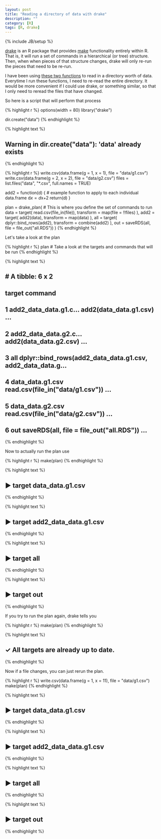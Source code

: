```yaml
---
layout: post
title: "Reading a directory of data with drake"
description: ""
category: [R]
tags: [R, drake]
---
```


{% include JB/setup %}

[drake](https://github.com/ropensci/drake) 
is an R package that provides 
[make](https://www.gnu.org/software/make/) functionality entirely within R.
That is, it will run a set of commands in a hierarchical (or tree) structure. 
Then, when when pieces of that structure changes, 
drake will only re-run the pieces that need to be re-run. 

I have been using 
[these two functions](https://gist.github.com/jarad/8f3b79b33489828ab8244e82a4a0c5b3) 
to read in a directory worth of data. 
Everytime I run these functions, 
I need to re-read the entire directory. 
It would be more convenient if I could use drake, or something similar, 
so that I only need to reread the files that have changed. 

So here is a script that will perform that process

{% highlight r %}
options(width = 80)
library("drake")

dir.create("data")
{% endhighlight %}



{% highlight text %}
## Warning in dir.create("data"): 'data' already exists
{% endhighlight %}



{% highlight r %}
write.csv(data.frame(g = 1, x = 1), file = "data/g1.csv")
write.csv(data.frame(g = 2, x = 2), file = "data/g2.csv")
files = list.files("data", "*.csv", full.names = TRUE)

add2 = function(d) { # example function to apply to each individual data.frame
  d$x = d$x+2
  return(d)
}

plan = drake_plan( # This is where you define the set of commands to run
  data  = target(
    read.csv(file_in(file)),
    transform = map(file = !!files)
  ),
  add2  = target(
    add2(data),
    transform = map(data)
  ),
  all = target(
    dplyr::bind_rows(add2),
    transform = combine(add2)
  ),
  out = saveRDS(all, file = file_out("all.RDS"))
)
{% endhighlight %}

Let's take a look at the plan

{% highlight r %}
plan # Take a look at the targets and commands that will be run
{% endhighlight %}



{% highlight text %}
## # A tibble: 6 x 2
##   target               command                                                  
##   <chr>                <expr>                                                   
## 1 add2_data_data.g1.c… add2(data_data.g1.csv)                                  …
## 2 add2_data_data.g2.c… add2(data_data.g2.csv)                                  …
## 3 all                  dplyr::bind_rows(add2_data_data.g1.csv, add2_data_data.g…
## 4 data_data.g1.csv     read.csv(file_in("data/g1.csv"))                        …
## 5 data_data.g2.csv     read.csv(file_in("data/g2.csv"))                        …
## 6 out                  saveRDS(all, file = file_out("all.RDS"))                …
{% endhighlight %}

Now to actually run the plan use 


{% highlight r %}
make(plan)
{% endhighlight %}



{% highlight text %}
## ▶ target data_data.g1.csv
{% endhighlight %}



{% highlight text %}
## ▶ target add2_data_data.g1.csv
{% endhighlight %}



{% highlight text %}
## ▶ target all
{% endhighlight %}



{% highlight text %}
## ▶ target out
{% endhighlight %}

If you try to run the plan again, drake tells you 


{% highlight r %}
make(plan)
{% endhighlight %}



{% highlight text %}
## ✓ All targets are already up to date.
{% endhighlight %}

Now if a file changes, you can just rerun the plan. 


{% highlight r %}
write.csv(data.frame(g = 1, x = 11), file = "data/g1.csv")
make(plan)
{% endhighlight %}



{% highlight text %}
## ▶ target data_data.g1.csv
{% endhighlight %}



{% highlight text %}
## ▶ target add2_data_data.g1.csv
{% endhighlight %}



{% highlight text %}
## ▶ target all
{% endhighlight %}



{% highlight text %}
## ▶ target out
{% endhighlight %}


